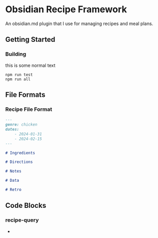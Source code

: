 # Obsidian Recipe Framework
An obsidian.md plugin that I use for managing recipes and meal plans.

## Getting Started

### Building
this is some normal text
```
npm run test
npm run all
```

## File Formats

### Recipe File Format

```markdown
---
genre: chicken
dates:
    - 2024-01-31
    - 2024-02-15
---

# Ingredients

# Directions

# Notes

# Data

# Retro

```

## Code Blocks

### recipe-query
 - 
